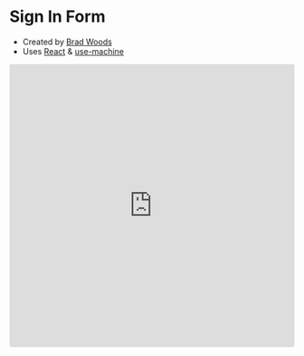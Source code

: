 # Sign In Form

- Created by [Brad Woods](https://bradwoods.io)
- Uses [React](https://reactjs.org) & [use-machine](https://github.com/carloslfu/use-machine)

<iframe src="https://codesandbox.io/embed/l3r07jkxx9?fontsize=14" style="width:100%; height:500px; border:0; border-radius: 4px; overflow:hidden;" sandbox="allow-modals allow-forms allow-popups allow-scripts allow-same-origin"></iframe>
